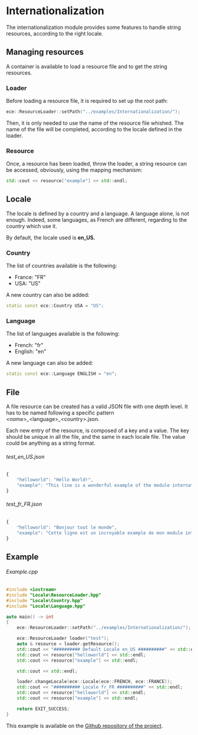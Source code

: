 # Internationalization

The internationalization module provides some features to handle string resources, according to the right locale.

## Managing resources

A container is available to load a resource file and to get the string resources.

### Loader

Before loading a resource file, it is required to set up the root path:

```cpp
ece::ResourceLoader::setPath("../examples/Internationalization/");
```

Then, it is only needed to use the name of the resource file whished. The name of the file will be completed, according to the locale defined in the loader.

### Resource

Once, a resource has been loaded, throw the loader, a string resource can be accessed, obviously, using the mapping mechanism:

```cpp
std::cout << resource["example"] << std::endl;
```

## Locale

The locale is defined by a country and a language. A language alone, is not enough. Indeed, some languages, as French are different, regarding to the country which use it.

By default, the locale used is **en\_US.**

### Country

The list of countries available is the following:

* France: "FR"
* USA: "US"

A new country can also be added:

```cpp
static const ece::Country USA = "US";
```

### Language

The list of languages available is the following:

* French: "fr"
* English: "en"

A new language can also be added:

```cpp
static const ece::Language ENGLISH = "en";
```

## File

A file resource can be created has a valid JSON file with one depth level. It has to be named following a specific pattern _&lt;name&gt;\__&lt;language&gt;_\__&lt;country&gt;.json.

Each new entry of the resource, is composed of a key and a value. The key should be unique in all the file, and the same in each locale file. The value could be anything as a string format.

###### test\_en\_US.json

```js
{
    "helloworld": "Hello World!",
    "example": "This line is a wonderful example of the module internationalization working ..."
}
```

###### test\_fr\_FR.json

```js
{
    "helloworld": "Bonjour tout le monde",
    "example": "Cette ligne est un incroyable example de mon module internationalisation en fontionnement ..."
}
```

## Example

###### Example.cpp

```cpp
#include <iostream>
#include "Locale\ResourceLoader.hpp"
#include "Locale\Country.hpp"
#include "Locale\Language.hpp"

auto main() -> int
{
    ece::ResourceLoader::setPath("../examples/Internationalization/");

    ece::ResourceLoader loader("test");
    auto & resource = loader.getResource();
    std::cout << "########## Default Locale en_US ##########" << std::endl;
    std::cout << resource["helloworld"] << std::endl;
    std::cout << resource["example"] << std::endl;

    std::cout << std::endl;

    loader.changeLocale(ece::Locale(ece::FRENCH, ece::FRANCE));
    std::cout << "########## Locale fr_FR ##########" << std::endl;
    std::cout << resource["helloworld"] << std::endl;
    std::cout << resource["example"] << std::endl;

    return EXIT_SUCCESS;
}
```

This example is available on the [Github repository of the project](https://github.com/Isilin/Edencraft "Github repository of the project").


